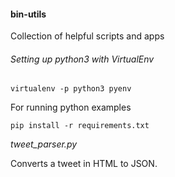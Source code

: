 #### bin-utils
Collection of helpful scripts and apps

###### Setting up python3 with VirtualEnv

```
virtualenv -p python3 pyenv
```

For running python examples

```
pip install -r requirements.txt
```

_tweet_parser.py_

Converts a tweet in HTML to JSON. 
